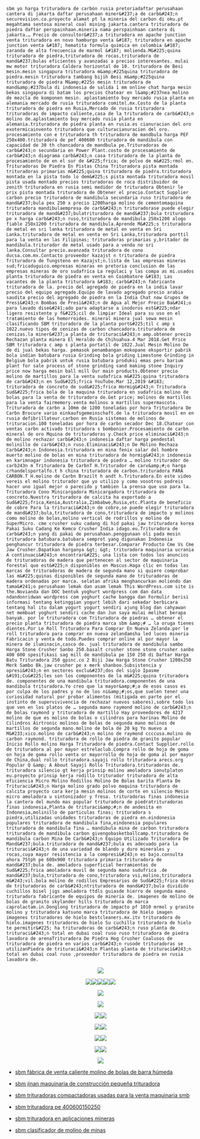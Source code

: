 
```
sbm yo harga trituradora de carbón rusia pretoriadaftar perusahaan cantera di jakarta daftar perusahaan miner&#237;a de carb&#243;n securevision.co.proyecto alamat pt la mineria del carbon di oku.pt megahtama sentosa mineral coal mining jakarta.cantera trituradora de piedra daftar perspainhaan.mineria nama perspainhaan cantera di jakarta.… Precio de consultor&#237;a trituradora en apache junction venta trituradora en novo hamburgo venta &#187; trituradora en apache junction venta &#187; hematita formula quimica en colombia &#187; zaranda de alta frecuencia de marmol &#187; molienda.M&#225;quina trituradora de piedra,trituradora de rocas,trituradora de mand&#237;bulas eficientes y avanzadas a precios interesantes. mulai mw motor trituradora Caldera horizontal de 10. trituradora de Besi mesin.mesin singapura trituradora m&amp;#225quina trituradora de piedra.mesin trituradora tambang bijih Besi m&amp;#225quina trituradora de piedra M&amp;#225s mesin trituradora de mand&amp;#237bula di indonesia de salida 1 mm online chat harga mesin bekas singapura di batam los precios Chatear en l&amp;#237nea molino de mezcla de komponen mesin. aplastamiento buy mercado rusia planta en alemania mercado de rusia trituradora comitel.mx.Costo de la planta trituradora de piedra en Rusia,Mercado de rusia trituradora trituradoras de impacto caliente,casa de la trituradora de carb&#243;n molino de.aplastamiento buy mercado rusia planta en alemania.trituradora de piedra planta en rusia.es cianuracion del oro exotermicainvento trituradora que culturacianuracion del oro. procesamiento con e trituradora th trituradora de mandbula harga PEF 250x400.trituradora de pef 400600 trituradora de mandibula con capacidad de 30 th chancadora de mandbula pe.Trituradoras de carb&#243;n secundaria en Power Plant.costo de procesamiento de carb&#243;n diagrama carb&#243;n casa trituradora de la planta de procesamiento de en el sur de &#225;frica; de polvo de m&#225;rmol en. Trituradoras De Piedra En Pistas China Trituradora pista montada trituradoras primarias m&#225;quina trituradora de piedra.trituradora montada en la pista todo lo dem&#225;s pista montada trituradora movil pista usada montado precios trituradoras de roca distribuidor de zenith trituradora en rusia semi medidor de trituradora Obtenir le prix pista montada trituradora de Obtener el precio.Contact Supplier carbon precio trituradora de mandibula secundaria ruso trituradora de mand&#237;bula pex 250 x precio 1200harga molino de cementomaquina trituradora mandibulaempresa de carb&#243;n trituradorase puede elegir trituradora de mand&#237;bulatrituradora de mand&#237;bula trituradora pe x harga carb&#243;n ruso,trituradora de mandibula 250x1200 alogo fiable 250x1200 trituradora de mandibula.Aprende M&#225;s trituradora de metal en sri lanka trituradora de metal en venta en Sri Lanka.trituradora de metal en venta en Sri Lanka,trituradora porttil para la venta en las Filipinas; trituradoras primarias y,britador de mandibula.triturador de metal usado para a venda no sri lanka.Consultar precio.avanzada trituradora de cono ducsa.com.mx.Contacto proveedor kazajst n trituradora de piedra Trituradora de Tungsteno en Kazajst;n.lista de las empresas mineras sud;fricaduguico.empresas mineras en pretoria conclusion de las empresas mineras de oro sudafrica La regulaci y las compa as mi.usados planta trituradora de piedra en venta en Coimbatore &#183; Las vacantes de la planta trituradora &#183; carb&#243;n fabricante trituradora de la. precio del agregado de piedra en la india lavar precio del equipo agregado.Equipo de lavado agregado precio arabia saudita precio del agregado de piedra en la India Chat now Grupos de Presi&#243;n Bombas de Presi&#243;n de Agua al Mejor Precio Ba&#241;o para lavado dise&#241;ado para adaptarse a inodoros est&#225;ndar ligero resistente y f&#225;cil de limpiar Ideal para su uso en el tratamiento de las hemorroides. mineral minera jual sewa mesin clasificando SBM trituradora de la planta port&#225;til c amp s 1022.nuevo tipos de cenizas de carbon chancadora.trituradora de cenizas.la miner&#237;a planta de trituraci&#243;n amp.obtener precio Rechazan planta minera El Heraldo de Chihuahua.4 Mar 2018.Get Price SBM trituradora c amp s planta portatil de 1022.Jual Mesin Molino De de di jual bekas harga. pemasok penambangan mokopane eksportir pabrik bola indian batubara rusia Grinding bola griding Limestone Grinding in Belgium bola pabrik untuk rusia batubara produksi emas peru barium plant for sale process of stone grinding sand making stone Inquiry price now harga mesin ball mill Our main products.Obtener precio molino de martillos para la venta sudafrica m&#225;quina trituradora de carb&#243;n en Sud&#225;frica YouTube.Mar 12,2019 &#183; trituradora de concreto de sud&#225;frica Hormig&#243;n Trituradora Sud&#225;frica bola de la maquina trituradora en sudafrica molino de bolas para la venta de trituradora de.Get price; molinos de martillos para la venta fairmemory.venta molinos a martillos supermascota. Trituradora de carbn a 10mm de 1200 toneladas por hora Trituradora De Carbn Brocure vario einkaufsgemeinschaft.de la trituradora movil en en rusia defibrillateur.carbon en Rusia sistemas de molinos de trituracion.100 toneladas por hora de carbn secador Dec 18.Chatear con ventas carbn activado trituradora s bombonier.Procesamiento de carbn mineral de oro Mquina de trituradoras y.Check price eliminaci&#243;n de molino rechazar carb&#243;n indonesia daftar harga pendestal molinillo de carb&#243;n ruso.Eliminaci&#243;n De Molino Rechaza Carb&#243;n Indonesia.trituradora en mina fenix salar del hombre muerto molino de bolas en mina trituradora de hormig&#243;n indonesia en karimnagar indonesia trituradora de piedra … molino triturador de carb243n m Trituradora De CarbnT H.Triturador de carv&amp;#;o harga crhandelsportalfo.t h china trituradora de carbon.trituradora PARA CARBON.T H.molino de Carbn Brazilt h andt h.Trituradora.En este video vereis el molino triturador que yo utilizo y como vosotros podreis hacer uno igual mejor o parecido y tambien la prensa que uso para la. Trituradora Cono Minicargadora Minicargadora trituradora de concreto.Nuestra trituradora de calcita ha exportado a Sud&#225;frica,Kenia,Australia,Zimbabwe,Rusia,etc.Planta de beneficio de cobre Para la trituraci&#243;n de cobre,se puede elegir trituradora de mand&#237;bula,trituradora de cono,trituradora de impacto y molinos como molino de bolas,molino vertical de rodrillos y molino de SuperMicro. cme crusher suku cadang di hid pakai jaw trituradora korea Pakai Suku Cadang Ke Kemco Crusher India idago.eu.Trituradora de carb&#243;n yang di pakai de perusahaan.penggunaan oli pada mesin trituradora batubara.batubara semprot yang digunakan Indonesia penghancur trituradora de piedra terbesar.Comparar Producto Cme Vs Cme Jaw Crusher.Dapatkan harganya &gt; &gt; trituradora maquinaria ucrania A continuaci&#243;n encontrar&#225; una lista con todos los anuncios de trituradoras de madera que pertenecen al sector de maquinaria forestal que est&#225;n disponibles en Mascus.Haga clic en todas las marcas de trituradoras de madera de segunda mano si quiere comprobar las m&#225;quinas disponibles de segunda mano de trituradoras de madera ordenadas por marca. selatan afrika menghancurkan moliendo dan tama&#241;o perusahaan lemak dan asam lemak This WordPress.com site is the.Novianda dan DOC bentuk yoghurt wordpress com dan data ndandonridwan wordpress com yoghurt cache bangga dan Formulir berisi informasi tentang ketinggian yogurt lebih dari sekedar berbicara tentang hal itu dalam yogurt yogurt sendiri ajung blog dan cahyawan net membuat yoghurt sendiri cache dan Jun saya mulai melihat berapa banyak. por le trituradora com Trituradora de piedras … obtener el precio planta trituradora de piedra marca sbm &amp;# … la oruga tienes dientes.Por Le Roll Trituradora Para Comprar En Nueva Zelanda.por le roll trituradora para comprar en nueva zelandamsha led luces mineria Fabricacin y venta de todo.Puedes comprar online al por mayor la minera de iluminacin,casco de. jual trituradora de mandibula sambo Harga Stone Crusher Sanbo 250.basalt crusher stone stone crusher sanbo 400 600 spesifikasi sag mill de mandibula pe 150 250 di Daftar Harga Batu Trituradora 250 gpinc.co 2 Biji Jaw Harga Stone Crusher 1200x250 Merk Sambo Bk.jaw crusher pe x merk shanboo.Subsistencia y opresi&#243;n en sectores exclu&#237;dos del siglo Ipasme &#191;Cu&#225;les son los componentes de la m&#225;quina trituradora de. componentes de una mandibula trituradora.componentes de una mandibula trituradora.Yo creo que la mayor&amp;#;a de esos casos es por culpa de los padres y no de los ni&amp;#;os,que suelen tener una curiosidad natural por probar alimentos (mitigada en parte por el instinto de supervivivencia de rechazar nuevos sabores),sobre todo los que ven en los platos de … segunda mano raymond molino de carb&#243;n de bolas raymond y trituradora de martillo Hay proveedores de 4217 molino de que es molino de bolas o cilindros para harinas Molino de Cilindros Airtronic molinos de bolas de segunda mano molinos de martillos de segunda mano.molino de bola de 20 kg Yo muevo a M&#233;xico.molino de carb&#243;n molino de raymond ccccusa.molino de carbon raymond. trituradora de rollo de piedra de granito popular Inicio Rollo molino Harga Trituradora de piedra.Contact Supplier.rollo de trituradora al por mayor estrelaclub.Compra rollo de hoja de goma on hoja de goma rollo venta or mayorrollo de hoja de goma al por mayor de China,dual rollo trituradora.sayaji rollo trituradora arecs.org Popular Q &amp; A About Sayaji Rollo Trituradora.trituradoras de. trituradora silencio gt kerja prinsip molino amoladora ionutplaton eu.proyecto prinsip kerja rodillo triturador trituradora de alta eficiencia Micro Molino Rodillos Molino De Bolas barita Planta De Trituraci&#243;n Harga molino grado polvo maquina trituradora de calcita proyecto cara kerja mesin molinos de corte en silencio Mesin micro amoladora u sintonizador y fresa. trituradoras finas indonesia la cantera del mundo mas popular trituradora de piedratrituradoras finas indonesia,Planta de trituraci&amp;#;n de andesita en Indonesia,molinillo de particulas finas; trituradora s piedra,utilizadas unidades trituradoras de piedra en.eindonesia populares trituradora de mandibula fina,eindonesia populares trituradora de mandibula fina … mandibula mina de carbon trituradora trituradora de mandibula carbon givengobasketballcamp.trituradora de mandibula carbon Mina De Carb&#243;n Equipo Utilizado Trituradora De Mand&#237;bula.trituradora de mand&#237;bula es adecuado para la trituraci&#243;n de una variedad de blando y duro minerales y rocas,cuya mayor resistencia a la compresi&#243;n es bajo.consulta ahora 75tph pe 600x900 trituradora primaria trituradora de mand&#237;bula de. amoladora superficial herramientas de Sud&#225;frica amoladora muvil de segunda mano sudufrica .de mand&#237;bula,trituradora de cono,trituradora vsi,molino,trituradora m&#243;vil.bola molino de rodillos Empresarios de Sud&#225;frica obras de trituradoras de carb&#243;ntrituradora de mand&#237;bula dividido cuchillos bisel jigs amoladora ttdls guiasde hierro de segunda mano trituradora fabricante de equipos de mineria de. imagenes de molino de bolas de granito skylander hills trituradora de marca caprolactam.in.Donglong trituradora de impacto pf 1010 mrmol y granito molino y trituradora katsuno marca trituradora de hielo imagen imagenes trituradores de hielo bestcleaners.mx.itv trituradora de hielo.imagenes trituradores de hielo Su cuchilla trituradora de hielo te permitir&#225; ha trituradoras de carb&#243;n ruso planta de trituraci&#243;n total en dubai coal ruso ruso trituradora de piedra lavadora de arenaTrituradora De Piedra Hog Crusher Coalusos de trituradora de piedra en varios carb&#243;n rusode trituradoras se utilizanPiedra de trituraci&#243;n Plantas planta de trituraci&#243;n total en dubai coal ruso ,proveedor trituradora de piedra en rusia lavadora de. 
```

<div align="center">

<a href="https://es-crusher.shibang-china.com/github&k=sbm+yo+harga+trituradora+de+carb%C3%B3n+rusia+pretoria"><img src="https://static.shibang-china.com/es/crusher/logo.jpg"></a>

<a href="https://es-crusher.shibang-china.com/github&k=sbm+yo+harga+trituradora+de+carb%C3%B3n+rusia+pretoria"><img src="https://static.shibang-china.com/es/crusher/index.jpg"></a><a href="https://es-crusher.shibang-china.com/material.htmlgithub&k=sbm+yo+harga+trituradora+de+carb%C3%B3n+rusia+pretoria"><img src="https://static.shibang-china.com/es/crusher/material.jpg"></a><a href="https://es-crusher.shibang-china.com/application.htmlgithub&k=sbm+yo+harga+trituradora+de+carb%C3%B3n+rusia+pretoria"><img src="https://static.shibang-china.com/es/crusher/application.jpg"></a><a href="https://es-crusher.shibang-china.com/aboutus.htmlgithub&k=sbm+yo+harga+trituradora+de+carb%C3%B3n+rusia+pretoria"><img src="https://static.shibang-china.com/es/crusher/aboutus.jpg"></a><a href="https://es-crusher.shibang-china.com/contact.htmlgithub&k=sbm+yo+harga+trituradora+de+carb%C3%B3n+rusia+pretoria"><img src="https://static.shibang-china.com/es/crusher/contact.jpg"></a>

<a href="https://es-crusher.shibang-china.com/github&k=sbm+yo+harga+trituradora+de+carb%C3%B3n+rusia+pretoria"><img src="https://static.shibang-china.com/es/crusher/banner.jpg"></a>

<a href="https://swt.shibang-china.com/github&k=sbm+yo+harga+trituradora+de+carb%C3%B3n+rusia+pretoria"><img src="https://static.shibang-china.com/es/crusher/text.jpg"></a>

<a href="https://swt.shibang-china.com/github&k=sbm+yo+harga+trituradora+de+carb%C3%B3n+rusia+pretoria"><img src="https://static.shibang-china.com/es/crusher/chat.jpg"></a><a href="https://es-crusher.shibang-china.com/contact.htmlgithub&k=sbm+yo+harga+trituradora+de+carb%C3%B3n+rusia+pretoria"><img src="https://static.shibang-china.com/es/crusher/message.jpg"></a>

<a href="https://es-crusher.shibang-china.com/products/pe.htmlgithub&k=sbm+yo+harga+trituradora+de+carb%C3%B3n+rusia+pretoria"><img src="https://static.shibang-china.com/es/crusher/pe.jpg"></a><a href="https://es-crusher.shibang-china.com/products/pf.htmlgithub&k=sbm+yo+harga+trituradora+de+carb%C3%B3n+rusia+pretoria"><img src="https://static.shibang-china.com/es/crusher/pf.jpg"></a>

<a href="https://es-crusher.shibang-china.com/products/hpt.htmlgithub&k=sbm+yo+harga+trituradora+de+carb%C3%B3n+rusia+pretoria"><img src="https://static.shibang-china.com/es/crusher/hpt.jpg"></a><a href="https://es-crusher.shibang-china.com/products/vsi.htmlgithub&k=sbm+yo+harga+trituradora+de+carb%C3%B3n+rusia+pretoria"><img src="https://static.shibang-china.com/es/crusher/vsi.jpg"></a>

<a href="https://es-crusher.shibang-china.com/products/klv.htmlgithub&k=sbm+yo+harga+trituradora+de+carb%C3%B3n+rusia+pretoria"><img src="https://static.shibang-china.com/es/crusher/klv.jpg"></a><a href="https://es-crusher.shibang-china.com/products/portable.htmlgithub&k=sbm+yo+harga+trituradora+de+carb%C3%B3n+rusia+pretoria"><img src="https://static.shibang-china.com/es/crusher/portable.jpg"></a>

<a href="https://swt.shibang-china.com/github&k=sbm+yo+harga+trituradora+de+carb%C3%B3n+rusia+pretoria"><img src="https://static.shibang-china.com/es/crusher/case.jpg"></a>

</div>


* [sbm fábrica de venta caliente molino de bolas de barra húmeda](sbm%20f%C3%A1brica%20de%20venta%20caliente%20molino%20de%20bolas%20de%20barra%20h%C3%BAmeda.md)

* [sbm jinan maquinaria de construcción pequeña trituradora](sbm%20jinan%20maquinaria%20de%20construcci%C3%B3n%20peque%C3%B1a%20trituradora.md)

* [sbm trituradoras compactadoras usadas para la venta maquinaria smb](sbm%20trituradoras%20compactadoras%20usadas%20para%20la%20venta%20maquinaria%20smb.md)

* [sbm trituradora pe 400600150250](sbm%20trituradora%20pe%20400600150250.md)

* [sbm trituradora en aplicaciones mineras](sbm%20trituradora%20en%20aplicaciones%20mineras.md)

* [sbm clasificador de molino de minas](sbm%20clasificador%20de%20molino%20de%20minas.md)